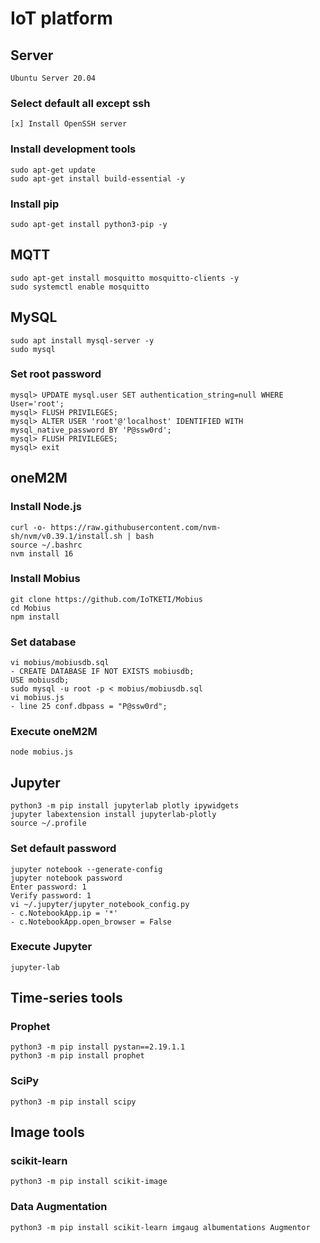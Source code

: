 # IoT platform

## Server

```text
Ubuntu Server 20.04
```

### Select default all except ssh

```text
[x] Install OpenSSH server
```

### Install development tools

```shell
sudo apt-get update
sudo apt-get install build-essential -y
```

### Install pip

```shell
sudo apt-get install python3-pip -y
```

## MQTT

```shell
sudo apt-get install mosquitto mosquitto-clients -y
sudo systemctl enable mosquitto
```

## MySQL

```shell
sudo apt install mysql-server -y
sudo mysql
```

### Set root password

```mysql
mysql> UPDATE mysql.user SET authentication_string=null WHERE User='root';
mysql> FLUSH PRIVILEGES;
mysql> ALTER USER 'root'@'localhost' IDENTIFIED WITH mysql_native_password BY 'P@ssw0rd';
mysql> FLUSH PRIVILEGES;
mysql> exit
```

## oneM2M

### Install Node.js

```shell
curl -o- https://raw.githubusercontent.com/nvm-sh/nvm/v0.39.1/install.sh | bash
source ~/.bashrc
nvm install 16
```

### Install Mobius

```shell
git clone https://github.com/IoTKETI/Mobius
cd Mobius
npm install
```

### Set database

```shell
vi mobius/mobiusdb.sql
- CREATE DATABASE IF NOT EXISTS mobiusdb;
USE mobiusdb;
sudo mysql -u root -p < mobius/mobiusdb.sql
vi mobius.js
- line 25 conf.dbpass = "P@ssw0rd";
```

### Execute oneM2M

```shell
node mobius.js
```

## Jupyter

```shell
python3 -m pip install jupyterlab plotly ipywidgets
jupyter labextension install jupyterlab-plotly
source ~/.profile
```

### Set default password

```shell
jupyter notebook --generate-config
jupyter notebook password
Enter password: 1
Verify password: 1
vi ~/.jupyter/jupyter_notebook_config.py
- c.NotebookApp.ip = '*'
- c.NotebookApp.open_browser = False
```

### Execute Jupyter

```shell
jupyter-lab
```

## Time-series tools

### Prophet

```shell
python3 -m pip install pystan==2.19.1.1
python3 -m pip install prophet
```

### SciPy

```shell
python3 -m pip install scipy
```

## Image tools

### scikit-learn

```shell
python3 -m pip install scikit-image
```

### Data Augmentation

```shell
python3 -m pip install scikit-learn imgaug albumentations Augmentor
```
